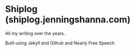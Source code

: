 
# Shiplog (shiplog.jenningshanna.com)

All my writing over the years.

Built using Jekyll and Github and Nearly Free Speech
